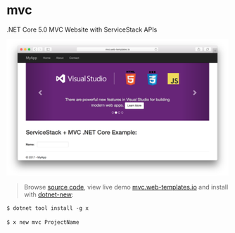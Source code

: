 # mvc

.NET Core 5.0 MVC Website with ServiceStack APIs

[![](https://raw.githubusercontent.com/ServiceStack/Assets/master/csharp-templates/mvc.png)](http://mvc.web-templates.io/)

> Browse [source code](https://github.com/NetCoreTemplates/mvc), view live demo [mvc.web-templates.io](http://mvc.web-templates.io) and install with [dotnet-new](https://docs.servicestack.net/dotnet-new):

    $ dotnet tool install -g x

    $ x new mvc ProjectName

